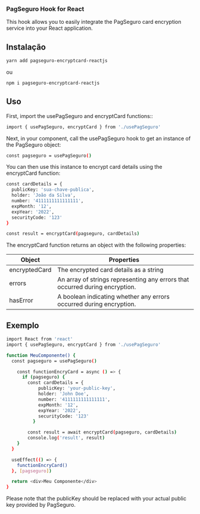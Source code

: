 ### PagSeguro Hook for React
This hook allows you to easily integrate the PagSeguro card encryption service into your React application.

## Instalação
```sh
yarn add pagseguro-encryptcard-reactjs
```
ou 
```sh
npm i pagseguro-encryptcard-reactjs
```

## Uso
First, import the usePagSeguro and encryptCard functions::

```sh
import { usePagSeguro, encryptCard } from './usePagSeguro'
```
Next, in your component, call the usePagSeguro hook to get an instance of the PagSeguro object:

```sh
const pagseguro = usePagSeguro()
```

You can then use this instance to encrypt card details using the encryptCard function:

```sh
const cardDetails = {
  publicKey: 'sua-chave-publica',
  holder: 'João da Silva',
  number: '4111111111111111',
  expMonth: '12',
  expYear: '2022',
  securityCode: '123'
}
```


```sh
const result = encryptCard(pagseguro, cardDetails)
```
The encryptCard function returns an object with the following properties:

| Object | Properties |
| ------ | ------ |
| encryptedCard | The encrypted card details as a string |
| errors | An array of strings representing any errors that occurred during encryption. |
| hasError | A boolean indicating whether any errors occurred during encryption. |


## Exemplo

```sh
import React from 'react'
import { usePagSeguro, encryptCard } from './usePagSeguro'

function MeuComponente() {
  const pagseguro = usePagSeguro()

    const functionEncryCard = async () => {
      if (pagseguro) {
        const cardDetails = {
            publicKey: 'your-public-key',
            holder: 'John Doe',
            number: '4111111111111111',
            expMonth: '12',
            expYear: '2022',
            securityCode: '123'
          }

        const result = await encryptCard(pagseguro, cardDetails)
        console.log('result', result)
    }
  }

  useEffect(() => {
    functionEncryCard()
  }, [pagseguro])

  return <div>Meu Componente</div>
}
```
Please note that the publicKey should be replaced with your actual public key provided by PagSeguro.